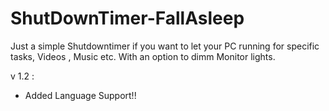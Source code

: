 # ShutDownTimer-FallAsleep

Just a simple Shutdowntimer if you want to let your PC running for specific tasks, Videos , Music etc. With an option to dimm Monitor lights.


v 1.2 : 
- Added Language Support!!
